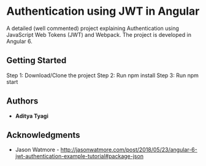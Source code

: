 # Authentication using JWT in Angular

A detailed (well commented) project explaining Authentication using JavaScript Web Tokens (JWT) and Webpack. The project is developed in Angular 6.

## Getting Started

Step 1: Download/Clone the project
Step 2: Run npm install
Step 3: Run npm start

## Authors

* **Aditya Tyagi**


## Acknowledgments

* Jason Watmore - http://jasonwatmore.com/post/2018/05/23/angular-6-jwt-authentication-example-tutorial#package-json
